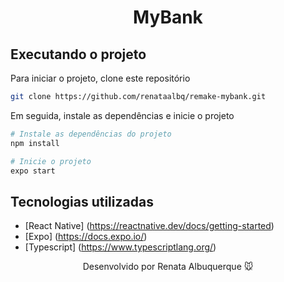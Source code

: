 <h1 align="center">MyBank</h1> 

## Executando o projeto

Para iniciar o projeto, clone este repositório

```bash
git clone https://github.com/renataalbq/remake-mybank.git
```

Em seguida, instale as dependências e inicie o projeto

```bash
# Instale as dependências do projeto
npm install

# Inicie o projeto
expo start
```

## Tecnologias utilizadas
- [React Native] (https://reactnative.dev/docs/getting-started)
- [Expo] (https://docs.expo.io/)
- [Typescript] (https://www.typescriptlang.org/)


<div align="center">
  <p>Desenvolvido por Renata Albuquerque 🐭 </p>
</div
